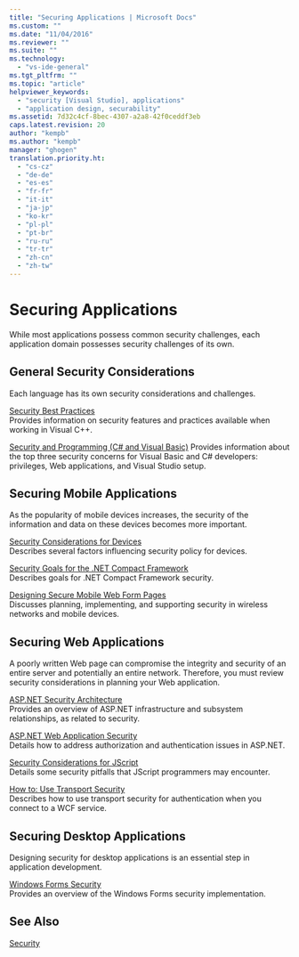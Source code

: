 ```yaml
---
title: "Securing Applications | Microsoft Docs"
ms.custom: ""
ms.date: "11/04/2016"
ms.reviewer: ""
ms.suite: ""
ms.technology: 
  - "vs-ide-general"
ms.tgt_pltfrm: ""
ms.topic: "article"
helpviewer_keywords: 
  - "security [Visual Studio], applications"
  - "application design, securability"
ms.assetid: 7d32c4cf-8bec-4307-a2a8-42f0ceddf3eb
caps.latest.revision: 20
author: "kempb"
ms.author: "kempb"
manager: "ghogen"
translation.priority.ht: 
  - "cs-cz"
  - "de-de"
  - "es-es"
  - "fr-fr"
  - "it-it"
  - "ja-jp"
  - "ko-kr"
  - "pl-pl"
  - "pt-br"
  - "ru-ru"
  - "tr-tr"
  - "zh-cn"
  - "zh-tw"
---
```

# Securing Applications
While most applications possess common security challenges, each application domain possesses security challenges of its own.  
  
## General Security Considerations  
 Each language has its own security considerations and challenges.  
  
 [Security Best Practices](/cpp/top/security-best-practices-for-cpp)  
 Provides information on security features and practices available when working in Visual C++.  
  
 [Security and Programming (C# and Visual Basic)](https://msdn.microsoft.com/en-us/library/ms233782(v=vs.100).aspx)  
 Provides information about the top three security concerns for Visual Basic and C# developers: privileges, Web applications, and Visual Studio setup.  
  
## Securing Mobile Applications  
 As the popularity of mobile devices increases, the security of the information and data on these devices becomes more important.  
  
 [Security Considerations for Devices](http://msdn.microsoft.com/en-us/45fab484-8718-452e-8210-04fda3c6cb87)  
 Describes several factors influencing security policy for devices.  
  
 [Security Goals for the .NET Compact Framework](http://msdn.microsoft.com/en-us/64ac2770-e2bc-40a3-abbf-56c8a2c0e364)  
 Describes goals for .NET Compact Framework security.  
  
 [Designing Secure Mobile Web Form Pages](http://msdn.microsoft.com/en-us/b69727c1-f81f-4221-a116-8f92f769365f)  
 Discusses planning, implementing, and supporting security in wireless networks and mobile devices.  
  
## Securing Web Applications  
 A poorly written Web page can compromise the integrity and security of an entire server and potentially an entire network. Therefore, you must review security considerations in planning your Web application.  
  
 [ASP.NET Security Architecture](http://msdn.microsoft.com/Library/c34d6f4f-f64d-4697-bd32-02dd2ddf726f)  
 Provides an overview of ASP.NET infrastructure and subsystem relationships, as related to security.  
  
 [ASP.NET Web Application Security](http://msdn.microsoft.com/Library/658d0430-1644-4744-b52d-08b0d6fcacb8)  
 Details how to address authorization and authentication issues in ASP.NET.  
  
 [Security Considerations for JScript](http://msdn.microsoft.com/en-us/8572efc9-071a-472d-a1a4-f0a3b42644c1)  
 Details some security pitfalls that JScript programmers may encounter.  
  
 [How to: Use Transport Security](http://msdn.microsoft.com/en-us/16210e41-5492-4cc8-9002-7366b1fc7297)  
 Describes how to use transport security for authentication when you connect to a WCF service.  
  
## Securing Desktop Applications  
 Designing security for desktop applications is an essential step in application development.  
  
 [Windows Forms Security](/dotnet/framework/winforms/windows-forms-security)  
 Provides an overview of the Windows Forms security implementation.  
  
## See Also  
 [Security](../ide/security-in-visual-studio.md)